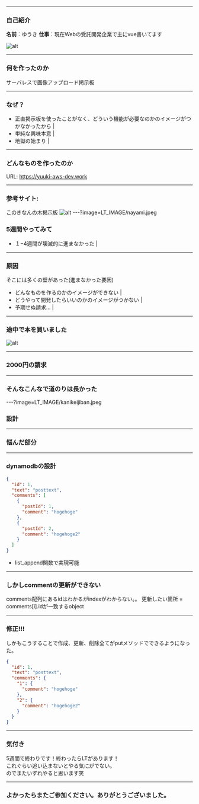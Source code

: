 
---
### 自己紹介
**名前**：ゆうき
**仕事**：現在Webの受託開発企業で主にvue書いてます

![alt](LT_IMAGE/my_image.JPG)

---
### 何を作ったのか
サーバレスで画像アップロード掲示板

---
### なぜ？
- 正直掲示板を使ったことがなく、どういう機能が必要なのかのイメージがつかなかったから |
- 単純な興味本意 |
- 地獄の始まり |

---
### どんなものを作ったのか
URL: https://yuuki-aws-dev.work

---
### 参考サイト: 
このきなんの木掲示板
![alt](LT_IMAGE/konokinannoki.png)
---?image=LT_IMAGE/nayami.jpeg
### 5週間やってみて

- １−4週間が壊滅的に進まなかった |

---
### 原因

そこには多くの壁があった(進まなかった要因)
- どんなものを作るのかのイメージができない |
- どうやって開発したらいいのかのイメージがつかない |
-  予期せぬ請求... |

---
### 途中で本を買いました
![alt](LT_IMAGE/aws-serverless-book.jpg)

---
### 2000円の請求

---
### そんなこんなで道のりは長かった
---?image=LT_IMAGE/kanikeijiban.jpeg
### 設計
---
### 悩んだ部分

---
### dynamodbの設計
```json
{
  "id": 1,
  "text": "posttext",
  "comments": [
    {
      "postId": 1,
      "comment": "hogehoge"
    },
    {
      "postId": 2,
      "comment": "hogehoge2"
    }
  ]
}
```
- list_append関数で実現可能
---
### しかしcommentの更新ができない
comments配列にあるidはわかるがindexがわからない。。
更新したい箇所 = comments[i].idが一致するobject

---
### 修正!!!
しかもこうすることで作成、更新、削除全てがputメソッドでできるようになった。
```json
{
  "id": 1,
  "text": "posttext",
  "comments": {
    "1": {
      "comment": "hogehoge"
    },
    "2": {
      "comment": "hogehoge2"
    }
  }
}
```

---
### 気付き

5週間で終わりです！終わったらLTがあります！<br>
これぐらい追い込まないとやる気にがでない。<br>
のでまたいずれやると思います笑

---
### よかったらまたご参加ください。ありがとうございました。